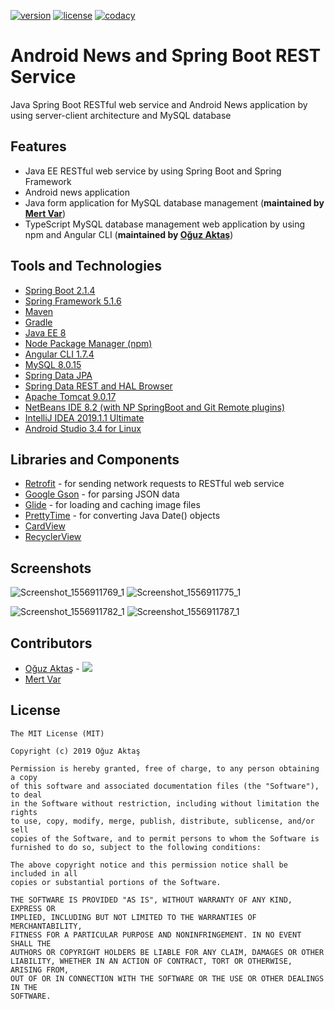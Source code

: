 [![version](https://img.shields.io/badge/version-1.0-blue.svg)](https://github.com/oguzaktas/spring-boot-android-news) [![license](https://img.shields.io/github/license/mashape/apistatus.svg)](https://github.com/oguzaktas/spring-boot-android-news/blob/master/LICENSE) [![codacy](https://img.shields.io/badge/codacy-B-green.svg)](https://app.codacy.com/project/oguzaktas/spring-boot-android-news/dashboard?bid=12570207&token=4aEl4h18Cb3UU5K)

# Android News and Spring Boot REST Service

Java Spring Boot RESTful web service and Android News application by using server-client architecture and MySQL database

## Features

- Java EE RESTful web service by using Spring Boot and Spring Framework
- Android news application
- Java form application for MySQL database management (**maintained by [Mert Var](https://github.com/mert-var)**)
- TypeScript MySQL database management web application by using npm and Angular CLI (**maintained by [Oğuz Aktaş](https://github.com/oguzaktas)**)

## Tools and Technologies

- [Spring Boot 2.1.4](https://spring.io/projects/spring-boot)
- [Spring Framework 5.1.6](https://spring.io/)
- [Maven](https://maven.apache.org/)
- [Gradle](https://gradle.org/)
- [Java EE 8](https://www.oracle.com/technetwork/java/javaee/overview/index.html)
- [Node Package Manager (npm)](https://www.npmjs.com/)
- [Angular CLI 1.7.4](https://cli.angular.io/)
- [MySQL 8.0.15](https://dev.mysql.com/doc/relnotes/mysql/8.0/en/)
- [Spring Data JPA](https://spring.io/projects/spring-data-jpa)
- [Spring Data REST and HAL Browser](https://spring.io/projects/spring-data-rest)
- [Apache Tomcat 9.0.17](http://tomcat.apache.org/)
- [NetBeans IDE 8.2 (with NP SpringBoot and Git Remote plugins)](https://netbeans.org/downloads/8.2/)
- [IntelliJ IDEA 2019.1.1 Ultimate](https://www.jetbrains.com/idea/)
- [Android Studio 3.4 for Linux](https://developer.android.com/studio)

## Libraries and Components

- [Retrofit](http://square.github.io/retrofit/) - for sending network requests to RESTful web service
- [Google Gson](https://github.com/google/gson) - for parsing JSON data
- [Glide](https://github.com/bumptech/glide) - for loading and caching image files
- [PrettyTime](https://github.com/ocpsoft/prettytime) - for converting Java Date() objects 
- [CardView](https://developer.android.com/reference/android/support/v7/widget/CardView)
- [RecyclerView](https://developer.android.com/reference/android/support/v7/widget/RecyclerView)

## Screenshots

![Screenshot_1556911769_1](https://user-images.githubusercontent.com/29024000/57161575-96258580-6df4-11e9-851a-b3cab6ca2c9b.png) ![Screenshot_1556911775_1](https://user-images.githubusercontent.com/29024000/57161574-96258580-6df4-11e9-9c8e-1d4332763710.png)

![Screenshot_1556911782_1](https://user-images.githubusercontent.com/29024000/57161573-96258580-6df4-11e9-9a9a-99cabc73ef3c.png) ![Screenshot_1556911787_1](https://user-images.githubusercontent.com/29024000/57161572-958cef00-6df4-11e9-802a-50b8c5ca048b.png)

## Contributors

* [Oğuz Aktaş](https://github.com/oguzaktas)  -  [![](https://img.shields.io/badge/-LinkedIn-blue.svg?style=flat-square&logo=linkedin)](https://www.linkedin.com/in/oguz-aktas)
* [Mert Var](https://github.com/mert-var)

## License

    The MIT License (MIT)
    
    Copyright (c) 2019 Oğuz Aktaş
    
    Permission is hereby granted, free of charge, to any person obtaining a copy
    of this software and associated documentation files (the "Software"), to deal
    in the Software without restriction, including without limitation the rights
    to use, copy, modify, merge, publish, distribute, sublicense, and/or sell
    copies of the Software, and to permit persons to whom the Software is
    furnished to do so, subject to the following conditions:

    The above copyright notice and this permission notice shall be included in all
    copies or substantial portions of the Software.

    THE SOFTWARE IS PROVIDED "AS IS", WITHOUT WARRANTY OF ANY KIND, EXPRESS OR
    IMPLIED, INCLUDING BUT NOT LIMITED TO THE WARRANTIES OF MERCHANTABILITY,
    FITNESS FOR A PARTICULAR PURPOSE AND NONINFRINGEMENT. IN NO EVENT SHALL THE
    AUTHORS OR COPYRIGHT HOLDERS BE LIABLE FOR ANY CLAIM, DAMAGES OR OTHER
    LIABILITY, WHETHER IN AN ACTION OF CONTRACT, TORT OR OTHERWISE, ARISING FROM,
    OUT OF OR IN CONNECTION WITH THE SOFTWARE OR THE USE OR OTHER DEALINGS IN THE
    SOFTWARE.
